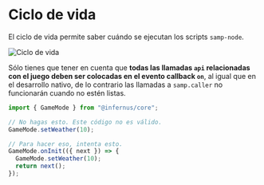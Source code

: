 # Ciclo de vida

El ciclo de vida permite saber cuándo se ejecutan los scripts `samp-node`.

![Ciclo de vida](/images/life-cycle-es-es.png)

Sólo tienes que tener en cuenta que **todas las llamadas `api` relacionadas con el juego deben ser colocadas en el evento callback `on`**, al igual que en el desarrollo nativo, de lo contrario las llamadas a `samp.caller` no funcionarán cuando no estén listas.

```ts
import { GameMode } from "@infernus/core";

// No hagas esto. Este código no es válido.
GameMode.setWeather(10);

// Para hacer eso, intenta esto.
GameMode.onInit(({ next }) => {
  GameMode.setWeather(10);
  return next();
});
```

